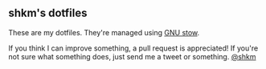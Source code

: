 ## shkm's dotfiles

These are my dotfiles. They're managed using [GNU stow](https://www.gnu.org/software/stow/).

If you think I can improve something, a pull request is appreciated! If you're not sure what something does, just send me a tweet or something. [@shkm](https://twitter.com/shkm)

